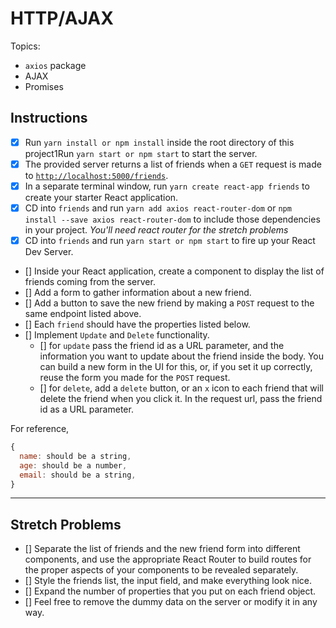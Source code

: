 # HTTP/AJAX

Topics:

* `axios` package
* AJAX
* Promises

## Instructions

- [x] Run `yarn install or npm install` inside the root directory of this project1Run `yarn start or npm start` to start the server.
- [x] The provided server returns a list of friends when a `GET` request is made to [`http://localhost:5000/friends`](http://localhost:5000/friends).
- [x] In a separate terminal window, run `yarn create react-app friends` to create your starter React application.
- [x] CD into `friends` and run `yarn add axios react-router-dom` or `npm install --save axios react-router-dom` to include those dependencies in your project. _You'll need react router for the stretch problems_
- [x] CD into `friends` and run `yarn start or npm start` to fire up your React Dev Server.
- [] Inside your React application, create a component to display the list of friends coming from the server.
- [] Add a form to gather information about a new friend.
- [] Add a button to save the new friend by making a `POST` request to the same endpoint listed above.
- [] Each `friend` should have the properties listed below.
- [] Implement `Update` and `Delete` functionality.
    - [] for `update` pass the friend id as a URL parameter, and the information you want to update about the friend inside the body. You can build a new form in the UI for this, or, if you set it up correctly, reuse the form you made for the `POST` request.
    - [] for `delete`, add a `delete` button, or an `x` icon to each friend that will delete the friend when you click it. In the request url, pass the friend id as a URL parameter.

For reference, 
```js
{
  name: should be a string,
  age: should be a number,
  email: should be a string,
}
```

---

## Stretch Problems

- [] Separate the list of friends and the new friend form into different components, and use the appropriate React Router to build routes for the proper aspects of your components to be revealed separately.
- [] Style the friends list, the input field, and make everything look nice.
- [] Expand the number of properties that you put on each friend object.
- [] Feel free to remove the dummy data on the server or modify it in any way.
